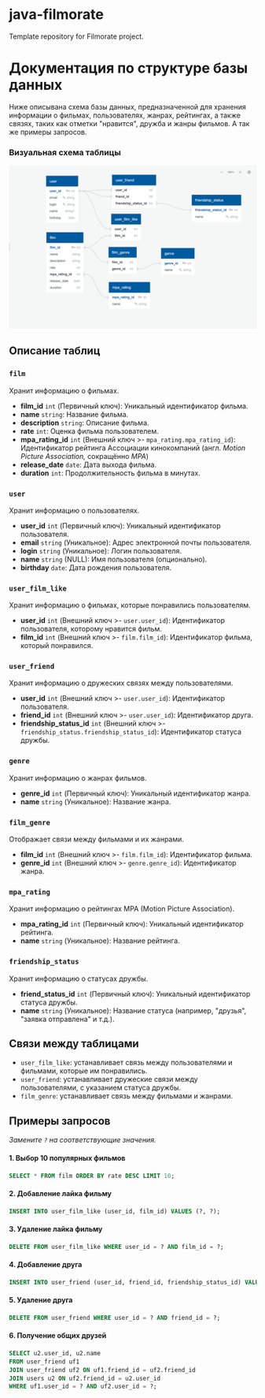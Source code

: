 # java-filmorate
Template repository for Filmorate project.

# Документация по структуре базы данных

Ниже описывана схема базы данных, предназначенной для хранения информации о фильмах, пользователях, жанрах, рейтингах, а также связях, таких как отметки "нравится", дружба и жанры фильмов. А так же примеры запросов.

### Визуальная схема таблицы
![Filmorate Database Scheme](./filmorate-scheme-db.png)

## Описание таблиц

### `film`
Хранит информацию о фильмах.

- **film_id** `int` (Первичный ключ): Уникальный идентификатор фильма.
- **name** `string`: Название фильма.
- **description** `string`: Описание фильма.
- **rate** `int`: Оценка фильма пользователем.
- **mpa_rating_id** `int` (Внешний ключ >- `mpa_rating.mpa_rating_id`): Идентификатор рейтинга Ассоциации кинокомпаний (англ. _Motion Picture Association,_ сокращённо _МРА_)
- **release_date** `date`: Дата выхода фильма.
- **duration** `int`: Продолжительность фильма в минутах.

### `user`
Хранит информацию о пользователях.

- **user_id** `int` (Первичный ключ): Уникальный идентификатор пользователя.
- **email** `string` (Уникальное): Адрес электронной почты пользователя.
- **login** `string` (Уникальное): Логин пользователя.
- **name** `string` (NULL): Имя пользователя (опционально).
- **birthday** `date`: Дата рождения пользователя.

### `user_film_like`
Хранит информацию о фильмах, которые понравились пользователям.

- **user_id** `int` (Внешний ключ >- `user.user_id`): Идентификатор пользователя, которому нравится фильм.
- **film_id** `int` (Внешний ключ >- `film.film_id`): Идентификатор фильма, который понравился.

### `user_friend`
Хранит информацию о дружеских связях между пользователями.

- **user_id** `int` (Внешний ключ >- `user.user_id`): Идентификатор пользователя.
- **friend_id** `int` (Внешний ключ >- `user.user_id`): Идентификатор друга.
- **friendship_status_id** `int` (Внешний ключ >- `friendship_status.friendship_status_id`): Идентификатор статуса дружбы.

### `genre`
Хранит информацию о жанрах фильмов.

- **genre_id** `int` (Первичный ключ): Уникальный идентификатор жанра.
- **name** `string` (Уникальное): Название жанра.

### `film_genre`
Отображает связи между фильмами и их жанрами.

- **film_id** `int` (Внешний ключ >- `film.film_id`): Идентификатор фильма.
- **genre_id** `int` (Внешний ключ >- `genre.genre_id`): Идентификатор жанра.

### `mpa_rating`
Хранит информацию о рейтингах MPA (Motion Picture Association).

- **mpa_rating_id** `int` (Первичный ключ): Уникальный идентификатор рейтинга.
- **name** `string` (Уникальное): Название рейтинга.

### `friendship_status`
Хранит информацию о статусах дружбы.

- **friend_status_id** `int` (Первичный ключ): Уникальный идентификатор статуса дружбы.
- **name** `string` (Уникальное): Название статуса (например, "друзья", "заявка отправлена" и т.д.).

## Связи между таблицами

- `user_film_like`: устанавливает связь между пользователями и фильмами, которые им понравились.
- `user_friend`: устанавливает дружеские связи между пользователями, с указанием статуса дружбы.
- `film_genre`: устанавливает связь между фильмами и жанрами.

## Примеры запросов

*Замените `?` на соответствующие значения.*
#### 1. Выбор 10 популярных фильмов

```sql
SELECT * FROM film ORDER BY rate DESC LIMIT 10;
```
####  2. Добавление лайка фильму

```sql 
INSERT INTO user_film_like (user_id, film_id) VALUES (?, ?);
```
#### 3. Удаление лайка фильму

```sql 
DELETE FROM user_film_like WHERE user_id = ? AND film_id = ?;
```
#### 4. Добавление друга

```sql 
INSERT INTO user_friend (user_id, friend_id, friendship_status_id) VALUES (?, ?, ?);
```
#### 5. Удаление друга

```sql
DELETE FROM user_friend WHERE user_id = ? AND friend_id = ?; 
```
#### 6. Получение общих друзей

```sql
SELECT u2.user_id, u2.name
FROM user_friend uf1 
JOIN user_friend uf2 ON uf1.friend_id = uf2.friend_id 
JOIN users u2 ON uf2.friend_id = u2.user_id 
WHERE uf1.user_id = ? AND uf2.user_id = ?;
```